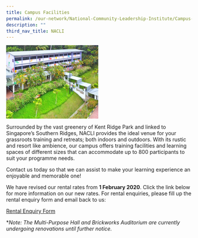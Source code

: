 ```yaml
---
title: Campus Facilities
permalink: /our-network/National-Community-Leadership-Institute/Campus-Facilities
description: ""
third_nav_title: NACLI
---
```

<img style="height:200px;width:250px"  align="left" src="/images/Our%20Network/NACLI/Campus%20Facilities%20-LL%20(Website)%20(200%20x%20250).jpg">
<br clear="left">

Surrounded by the vast greenery of Kent Ridge Park and linked to Singapore’s Southern Ridges, NACLI provides the ideal venue for your grassroots training and retreats; both indoors and outdoors. With its rustic and resort like ambience, our campus offers training facilities and learning spaces of different sizes that can accommodate up to 800 participants to suit your programme needs. 

Contact us today so that we can assist to make your learning experience an enjoyable and memorable one!

We have revised our rental rates from **1 February 2020**. Click the link below for more information on our new rates. For rental enquiries, please fill up the rental enquiry form and email back to us: 

[Rental Enquiry Form](/files/Our%20Network/NACLI/Campus%20Facilities/NACLI%20Rental%20Enquiry%20Form%20(2022).pdf)

**Note: The Multi-Purpose Hall and Brickworks Auditorium are currently undergoing renovations until further notice.*